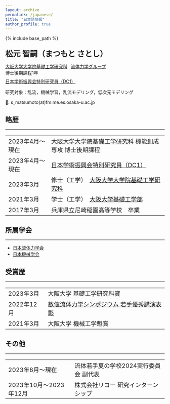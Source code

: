 ```yaml
---
layout: archive
permalink: /japanese/
title: "日本語情報"
author_profile: true
---
```


{% include base_path %}

<p style="margin-bottom:  1.5em;"></p>
<font size="5"><b>松元 智嗣（まつもと さとし）</b></font>

[大阪大学大学院基礎工学研究科](https://www.es.osaka-u.ac.jp/ja/)
&ensp;[流体力学グループ](https://fm.me.es.osaka-u.ac.jp/index.html) <br>
博士後期課程1年
<p style="margin-bottom:  -0.5em;"></p>

[日本学術振興会特別研究員（DC1）](https://www.jsps.go.jp/j-pd/index.html)

研究対象：乱流，機械学習，乱流モデリング，低次元モデリング

📧: s_matsumoto(at)fm.me.es.osaka-u.ac.jp

## 略歴
----
<table style="border:none;font-size: 14pt;cellspacing=0">
    <tr style="border:none;">
        <td style="border:none;">2023年4月〜現在</td><td style="border:none;"><a href="https://www.es.osaka-u.ac.jp/ja/">大阪大学大学院基礎工学研究科</a> 機能創成専攻 博士後期課程</td>
    </tr>
    <tr style="border:none;">
        <td style="border:none;">2023年4月〜現在</td><td style="border:none;"><a href="https://www.jsps.go.jp/j-pd/index.html">日本学術振興会特別研究員（DC1）</a></td>
    </tr>
    <tr style="border:none;">
        <td style="border:none;">2023年3月</td><td style="border:none;">修士（工学）　<a href="https://www.es.osaka-u.ac.jp/ja/">大阪大学大学院基礎工学研究科</a></td>
    </tr>
    <tr style="border:none;">
        <td style="border:none;">2021年3月</td><td style="border:none;">学士（工学）　<a href="https://www.es.osaka-u.ac.jp/ja/">大阪大学基礎工学部</a></td>
    </tr>
    <tr style="border:none;">
        <td style="border:none;">2017年3月</td><td style="border:none;">兵庫県立尼崎稲園高等学校　卒業</td>
    </tr>
</table>

## 所属学会
----
- [日本流体力学会](https://www.nagare.or.jp/)
- [日本機械学会](https://www.jsme.or.jp/)

## 受賞歴
----
<table style="border:none;font-size: 14pt;cellspacing=0">
    <tr style="border:none;">
        <td style="border:none;">2023年3月</td><td style="border:none;">大阪大学 基礎工学研究科賞</td>
    </tr>
    <tr style="border:none;">
        <td style="border:none;">2022年12月</td><td style="border:none;"><a href="https://www.nagare.or.jp/prize/6403/6802.html">数値流体力学シンポジウム 若手優秀講演表彰</a></td>
    </tr>
    <tr style="border:none;">
        <td style="border:none;">2021年3月</td><td style="border:none;">大阪大学 機械工学魁賞</td>
    </tr>
</table>

## その他
----
<table style="border:none;font-size: 14pt;cellspacing=0">
    <tr style="border:none;">
        <td style="border:none;">2023年8月〜現在</td><td style="border:none;">流体若手夏の学校2024実行委員会 副代表</td>
    </tr>
    <tr style="border:none;">
        <td style="border:none;">2023年10月〜2023年12月</td><td style="border:none;">株式会社リコー 研究インターンシップ</td>
    </tr>
</table>